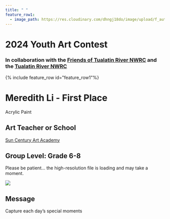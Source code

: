 ```yaml
---
title: " "
feature_row1:
  - image_path: https://res.cloudinary.com/dhngj18do/image/upload/f_auto,q_auto/v1/images/artcontest/ribbon_1
---
```


# 2024 Youth Art Contest

### In collaboration with the [Friends of Tualatin River NWRC](https://fotr.wildapricot.org/) and the [Tualatin River NWRC](https://www.fws.gov/refuge/Tualatin_River/)

{% include feature_row id="feature_row1"%}

# Meredith Li - First Place  
Acrylic Paint  

## Art Teacher or School  
[Sun Century Art Academy](https://suncenturyartacademy.com/)  

## Group Level: Grade 6-8  
Please be patient... the high-resolution file is loading and may take a moment.  

![](https://res.cloudinary.com/dhngj18do/image/upload/f_auto,q_auto/v1/images/artcontest/2024_grp2_1st_large)

## Message

Capture each day’s special moments
